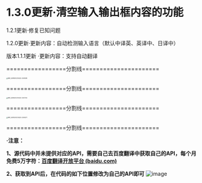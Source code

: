 # 1.3.0更新·清空输入输出框内容的功能

1.2.1更新·修复已知问题

1.2.0更新·更新内容：自动检测输入语言（默认中译英、英译中、日译中）

版本1.1.1更新 ·更新内容：支持自动翻译



=================分割线======================

<img src="https://user-images.githubusercontent.com/102415870/233794560-e2b29e53-2d76-490a-b7f7-b6a35b876458.PNG" alt="IMG_5488(20230422-234828)" style="zoom: 25%;" />

=================分割线======================

<img src="https://user-images.githubusercontent.com/102415870/233794562-9251a222-9c2c-434e-b307-5947c8d072e9.PNG" alt="IMG_5486(20230422-234734)" style="zoom:25%;" />



=================分割线======================

<img src="https://user-images.githubusercontent.com/102415870/233794565-f29f4865-19f9-4a63-a485-331a59212691.PNG" alt="IMG_5485(20230422-234627)" style="zoom:25%;" />

=================分割线======================

**·注意：**

**1、源代码中并未提供对应的API，需要自己去百度翻译中获取自己的API，每个月免费5万字符：[百度翻译开放平台 (baidu.com)](https://fanyi-api.baidu.com/?fr=pcHeader)**

**2、获取到API后，在代码的如下位置修改为自己的API即可**
![image](https://user-images.githubusercontent.com/102415870/233947935-15838615-f0f4-42b4-a2ad-72f4e38161e9.png)

